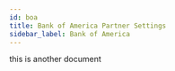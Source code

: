 ```yaml
---
id: boa
title: Bank of America Partner Settings
sidebar_label: Bank of America
---
```


this is another document
